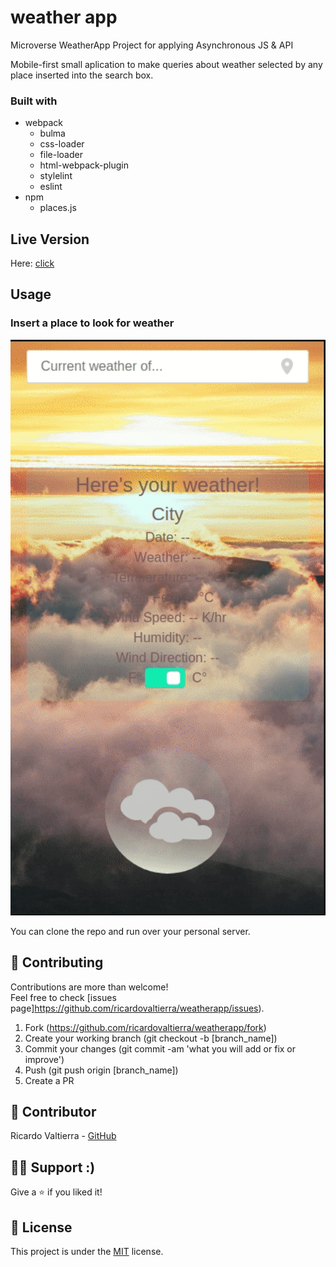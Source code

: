 weather app
==============
Microverse WeatherApp Project for applying Asynchronous JS &amp; API

Mobile-first small aplication to make queries about weather selected by any place inserted into the search box. 

### Built with

- webpack
  - bulma
  - css-loader
  - file-loader
  - html-webpack-plugin
  - stylelint
  - eslint
- npm
  - places.js


## Live Version
Here: [click](https://raw.githack.com/ricardovaltierra/restaurant-page/page-design/dist/index.html#)

## Usage
### Insert a place to look for weather
<img src="./src/img/usage_1.gif" alt="Watch our menu and leave a comment" width="1000" />

You can clone the repo and run over your personal server.

## 🤝 Contributing

Contributions are more than welcome!<br/>Feel free to check [issues page]https://github.com/ricardovaltierra/weatherapp/issues).


1. Fork (https://github.com/ricardovaltierra/weatherapp/fork)
2. Create your working branch (git checkout -b [branch_name])
3. Commit your changes (git commit -am 'what you will add or fix or improve')
4. Push (git push origin [branch_name])
5. Create a PR

## 🤖 Contributor

Ricardo Valtierra - [GitHub](https://github.com/ricardovaltierra)

## 🙋‍♂ Support :)

Give a ⭐️ if you liked it!

## 📝 License

This project is under the [MIT](LICENSE) license.